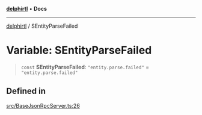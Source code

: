 [**delphirtl**](../README.md) • **Docs**

***

[delphirtl](../globals.md) / SEntityParseFailed

# Variable: SEntityParseFailed

> `const` **SEntityParseFailed**: `"entity.parse.failed"` = `"entity.parse.failed"`

## Defined in

[src/BaseJsonRpcServer.ts:26](https://github.com/chuacw/delphirtl/blob/b3907023d1eb39f3475defc4550602b3d9c50b9d/src/BaseJsonRpcServer.ts#L26)
